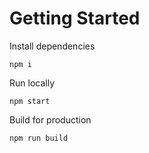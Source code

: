# Getting Started

Install dependencies
```
npm i
```

Run locally
```
npm start
```

Build for production
```
npm run build
```

